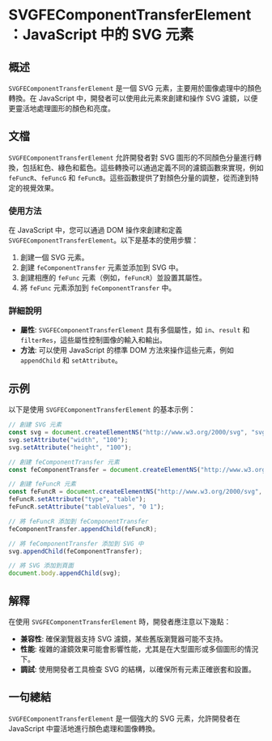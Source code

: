 <!--
Meta Description: # SVGFEComponentTransferElement：JavaScript 中的 SVG 元素 ## 概述 `SVGFEComponentTransferElement` 是一個 SVG 元素，主要用於圖像處理中的顏色轉換。在 JavaScript 中，開發者可以使用此元素來創建和操作 S...
Meta Keywords: svg, fefuncr, fecomponenttransfer, svgfecomponenttransferelement, javascript
-->

# SVGFEComponentTransferElement：JavaScript 中的 SVG 元素

## 概述
`SVGFEComponentTransferElement` 是一個 SVG 元素，主要用於圖像處理中的顏色轉換。在 JavaScript 中，開發者可以使用此元素來創建和操作 SVG 濾鏡，以便更靈活地處理圖形的顏色和亮度。

## 文檔
`SVGFEComponentTransferElement` 允許開發者對 SVG 圖形的不同顏色分量進行轉換，包括紅色、綠色和藍色。這些轉換可以通過定義不同的濾鏡函數來實現，例如 `feFuncR`、`feFuncG` 和 `feFuncB`。這些函數提供了對顏色分量的調整，從而達到特定的視覺效果。

### 使用方法
在 JavaScript 中，您可以通過 DOM 操作來創建和定義 `SVGFEComponentTransferElement`。以下是基本的使用步驟：

1. 創建一個 SVG 元素。
2. 創建 `feComponentTransfer` 元素並添加到 SVG 中。
3. 創建相應的 `feFunc` 元素（例如，`feFuncR`）並設置其屬性。
4. 將 `feFunc` 元素添加到 `feComponentTransfer` 中。

### 詳細說明
- **屬性**: `SVGFEComponentTransferElement` 具有多個屬性，如 `in`、`result` 和 `filterRes`，這些屬性控制圖像的輸入和輸出。
- **方法**: 可以使用 JavaScript 的標準 DOM 方法來操作這些元素，例如 `appendChild` 和 `setAttribute`。

## 示例
以下是使用 `SVGFEComponentTransferElement` 的基本示例：

```javascript
// 創建 SVG 元素
const svg = document.createElementNS("http://www.w3.org/2000/svg", "svg");
svg.setAttribute("width", "100");
svg.setAttribute("height", "100");

// 創建 feComponentTransfer 元素
const feComponentTransfer = document.createElementNS("http://www.w3.org/2000/svg", "feComponentTransfer");

// 創建 feFuncR 元素
const feFuncR = document.createElementNS("http://www.w3.org/2000/svg", "feFuncR");
feFuncR.setAttribute("type", "table");
feFuncR.setAttribute("tableValues", "0 1");

// 將 feFuncR 添加到 feComponentTransfer
feComponentTransfer.appendChild(feFuncR);

// 將 feComponentTransfer 添加到 SVG 中
svg.appendChild(feComponentTransfer);

// 將 SVG 添加到頁面
document.body.appendChild(svg);
```

## 解釋
在使用 `SVGFEComponentTransferElement` 時，開發者應注意以下幾點：
- **兼容性**: 確保瀏覽器支持 SVG 濾鏡，某些舊版瀏覽器可能不支持。
- **性能**: 複雜的濾鏡效果可能會影響性能，尤其是在大型圖形或多個圖形的情況下。
- **調試**: 使用開發者工具檢查 SVG 的結構，以確保所有元素正確嵌套和設置。

## 一句總結
`SVGFEComponentTransferElement` 是一個強大的 SVG 元素，允許開發者在 JavaScript 中靈活地進行顏色處理和圖像轉換。